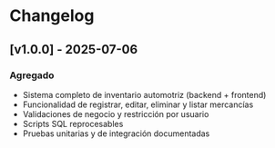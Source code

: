# Changelog

## [v1.0.0] - 2025-07-06
### Agregado
- Sistema completo de inventario automotriz (backend + frontend)
- Funcionalidad de registrar, editar, eliminar y listar mercancías
- Validaciones de negocio y restricción por usuario
- Scripts SQL reprocesables
- Pruebas unitarias y de integración documentadas
